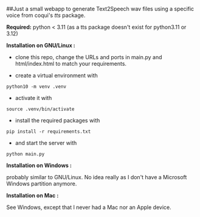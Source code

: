 ##Just a small webapp to generate Text2Speech wav files using a specific voice from coqui's *tts* package.

**Required:** python < 3.11 (as a tts package doesn't exist for python3.11 or 3.12)

__Installation on GNU/Linux :__

* clone this repo, change the URLs and ports in main.py and html/index.html to match your requirements.

* create a virtual environment with

`python10 -m venv .venv`

* activate it with

`source .venv/bin/activate`

* install the required packages with

`pip install -r requirements.txt`

* and start the server with

`python main.py`



__Installation on Windows :__

probably similar to GNU/Linux. No idea really as I don't have a Microsoft Windows partition anymore.


__Installation on Mac :__

See Windows, except that I never had a Mac nor an Apple device.
